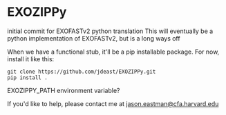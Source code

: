 # EXOZIPPy
initial commit for EXOFASTv2 python translation
This will eventually be a python implementation of EXOFASTv2, but is a long ways off

When we have a functional stub, it'll be a pip installable package. For now, install it like this:

```
git clone https://github.com/jdeast/EXOZIPPy.git
pip install .
```

EXOZIPPY_PATH environment variable?

If you'd like to help, please contact me at jason.eastman@cfa.harvard.edu

